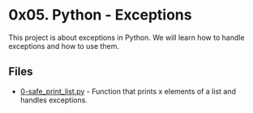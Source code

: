 # 0x05. Python - Exceptions

This project is about exceptions in Python. We will learn how to handle exceptions and how to use them.

## Files

- [0-safe_print_list.py](0-safe_print_list.py) - Function that prints x elements of a list and handles exceptions.